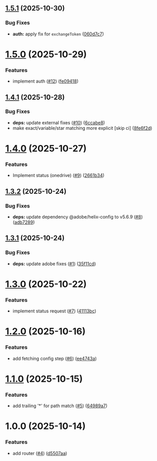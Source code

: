 ## [1.5.1](https://github.com/adobe/helix-api-service/compare/v1.5.0...v1.5.1) (2025-10-30)


### Bug Fixes

* **auth:** apply fix for `exchangeToken` ([060d7c7](https://github.com/adobe/helix-api-service/commit/060d7c754b87e2f446a24085c872fede09c126a5))

# [1.5.0](https://github.com/adobe/helix-api-service/compare/v1.4.1...v1.5.0) (2025-10-29)


### Features

* implement auth ([#12](https://github.com/adobe/helix-api-service/issues/12)) ([fe09418](https://github.com/adobe/helix-api-service/commit/fe09418c5d547a4a21d38628a0f7e77b93ff8e81))

## [1.4.1](https://github.com/adobe/helix-api-service/compare/v1.4.0...v1.4.1) (2025-10-28)


### Bug Fixes

* **deps:** update external fixes ([#10](https://github.com/adobe/helix-api-service/issues/10)) ([6ccabe8](https://github.com/adobe/helix-api-service/commit/6ccabe88850c4ef9c2c097f294a058c14701481f))
* make exact/variable/star matching more explicit [skip ci] ([8fe6f2d](https://github.com/adobe/helix-api-service/commit/8fe6f2d7036964a79722f967705409945a491880))

# [1.4.0](https://github.com/adobe/helix-api-service/compare/v1.3.2...v1.4.0) (2025-10-27)


### Features

* Implement status (onedrive) ([#9](https://github.com/adobe/helix-api-service/issues/9)) ([2661b34](https://github.com/adobe/helix-api-service/commit/2661b3453a7e29ad86f67762feca187b0388bcb2))

## [1.3.2](https://github.com/adobe/helix-api-service/compare/v1.3.1...v1.3.2) (2025-10-24)


### Bug Fixes

* **deps:** update dependency @adobe/helix-config to v5.6.9 ([#8](https://github.com/adobe/helix-api-service/issues/8)) ([adb7289](https://github.com/adobe/helix-api-service/commit/adb7289a2d75554478ec05d7c17820d1bed06365))

## [1.3.1](https://github.com/adobe/helix-api-service/compare/v1.3.0...v1.3.1) (2025-10-24)


### Bug Fixes

* **deps:** update adobe fixes ([#1](https://github.com/adobe/helix-api-service/issues/1)) ([35f11cd](https://github.com/adobe/helix-api-service/commit/35f11cd15a539e2e8940fe69b37fb1a60bf90cfe))

# [1.3.0](https://github.com/adobe/helix-api-service/compare/v1.2.0...v1.3.0) (2025-10-22)


### Features

* implement status request ([#7](https://github.com/adobe/helix-api-service/issues/7)) ([41113bc](https://github.com/adobe/helix-api-service/commit/41113bc43008eaa388289600825b022c75a718be))

# [1.2.0](https://github.com/adobe/helix-api-service/compare/v1.1.0...v1.2.0) (2025-10-16)


### Features

* add fetching config step ([#6](https://github.com/adobe/helix-api-service/issues/6)) ([ee4743a](https://github.com/adobe/helix-api-service/commit/ee4743ad1fb35aa2b0b47f2ccc62cd11529a44c4))

# [1.1.0](https://github.com/adobe/helix-api-service/compare/v1.0.0...v1.1.0) (2025-10-15)


### Features

* add trailing '*' for path match ([#5](https://github.com/adobe/helix-api-service/issues/5)) ([64989a7](https://github.com/adobe/helix-api-service/commit/64989a7b77d2c857c96f8206bb138da9328f21fb))

# 1.0.0 (2025-10-14)


### Features

* add router ([#4](https://github.com/adobe/helix-api-service/issues/4)) ([d5507aa](https://github.com/adobe/helix-api-service/commit/d5507aa107e6209de797eb84363bf0195c264aa3))
